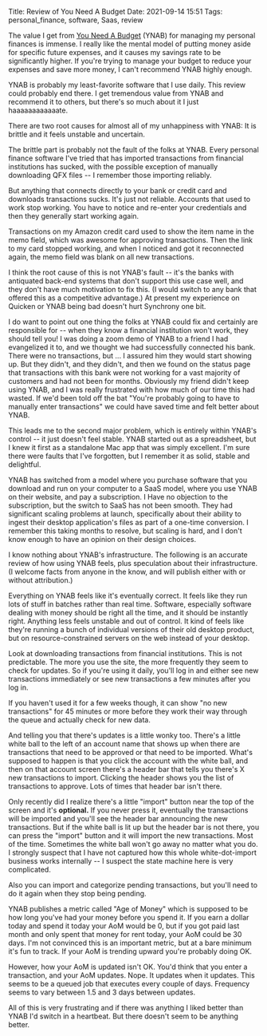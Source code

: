 Title: Review of You Need A Budget
Date: 2021-09-14 15:51
Tags: personal_finance, software, Saas, review

The value I get from [You Need A Budget](https://www.ynab.com) (YNAB) for managing my personal finances is immense. I really like the mental model of putting money aside for specific future expenses, and it causes my savings rate to be significantly higher. If you're trying to manage your budget to reduce your expenses and save more money, I can't recommend YNAB highly enough.

YNAB is probably my least-favorite software that I use daily. This review could probably end there. I get tremendous value from YNAB and recommend it to others, but there's so much about it I just haaaaaaaaaaaate.

There are two root causes for almost all of my unhappiness with YNAB: It is brittle and it feels unstable and uncertain.

The brittle part is probably not the fault of the folks at YNAB. Every personal finance software I've tried that has imported transactions from financial institutions has sucked, with the possible exception of manually downloading QFX files -- I remember those importing reliably.

But anything that connects directly to your bank or credit card and downloads transactions sucks. It's just not reliable. Accounts that used to work stop working. You have to notice and re-enter your credentials and then they generally start working again.

Transactions on my Amazon credit card used to show the item name in the memo field, which was awesome for approving transactions. Then the link to my card stopped working, and when I noticed and got it reconnected again, the memo field was blank on all new transactions.

I think the root cause of this is not YNAB's fault -- it's the banks with antiquated back-end systems that don't support this use case well, and they don't have much motivation to fix this. (I would switch to any bank that offered this as a competitive advantage.) At present my experience on Quicken or YNAB being bad doesn't hurt Synchrony one bit.

I do want to point out one thing the folks at YNAB could fix and certainly are responsible for -- when they know a financial institution won't work, they should tell you! I was doing a zoom demo of YNAB to a friend I had evangelized it to, and we thought we had successfully connected his bank. There were no transactions, but ... I assured him they would start showing up. But they didn't, and they didn't, and then we found on the status page that transactions with this bank were not working for a vast majority of customers and had not been for months. Obviously my friend didn't keep using YNAB, and I was really frustrated with how much of our time this had wasted. If we'd been told off the bat "You're probably going to have to manually enter transactions" we could have saved time and felt better about YNAB.

This leads me to the second major problem, which is entirely within YNAB's control -- it just doesn't feel stable. YNAB started out as a spreadsheet, but I knew it first as a standalone Mac app that was simply excellent. I'm sure there were faults that I've forgotten, but I remember it as solid, stable and delightful.

YNAB has switched from a model where you purchase software that you download and run on your computer to a SaaS model, where you use YNAB on their website, and pay a subscription. I Have no objection to the subscription, but the switch to SaaS has not been smooth. They had significant scaling problems at launch, specifically about their ability to ingest their desktop application's files as part of a one-time conversion. I remember this taking months to resolve, but scaling is hard, and I don't know enough to have an opinion on their design choices.

I know nothing about YNAB's infrastructure. The following is an accurate review of how using YNAB feels, plus speculation about their infrastructure. (I welcome facts from anyone in the know, and will publish either with or without attribution.)

Everything on YNAB feels like it's eventually correct. It feels like they run lots of stuff in batches rather than real time. Software, especially software dealing with money should be right all the time, and it should be instantly right. Anything less feels unstable and out of control. It kind of feels like they're running a bunch of individual versions of their old desktop product, but on resource-constrained servers on the web instead of your desktop.

Look at downloading transactions from financial institutions. This is not predictable. The more you use the site, the more frequently they seem to check for updates. So if you're using it daily, you'll log in and either see new transactions immediately or see new transactions a few minutes after you log in.

If you haven't used it for a few weeks though, it can show "no new transactions" for 45 minutes or more before they work their way through the queue and actually check for new data.

And telling you that there's updates is a little wonky too. There's a little white ball to the left of an account name that shows up when there are transactions that need to be approved or that need to be imported. What's supposed to happen is that you click the account with the white ball, and then on that account screen there's a header bar that tells you there's X new transactions to import. Clicking the header shows you the list of transactions to approve. Lots of times that header bar isn't there.

Only recently did I realize there's a little "import" button near the top of the screen and it's **optional.** If you never press it, eventually the transactions will be imported and you'll see the header bar announcing the new transactions. But if the white ball is lit up but the header bar is not there, you can press the "import" button and it will import the new transactions. Most of the time. Sometimes the white ball won't go away no matter what you do. I strongly suspect that I have not captured how this whole white-dot-import business works internally -- I suspect the state machine here is very complicated.

Also you can import and categorize pending transactions, but you'll need to do it again when they stop being pending.

YNAB publishes a metric called "Age of Money" which is supposed to be how long you've had your money before you spend it. If you earn a dollar today and spend it today your AoM would be 0, but if you got paid last month and only spent that money for rent today, your AoM could be 30 days. I'm not convinced this is an important metric, but at a bare minimum it's fun to track. If your AoM is trending upward you're probably doing OK.

However, how your AoM is updated isn't OK. You'd think that you enter a transaction, and your AoM updates. Nope. It updates when it updates. This seems to be a queued job that executes every couple of days. Frequency seems to vary between 1.5 and 3 days between updates.

All of this is very frustrating and if there was anything I liked better than YNAB I'd switch in a heartbeat. But there doesn't seem to be anything better.

